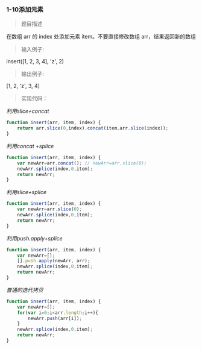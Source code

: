 ### 1-10添加元素

> 题目描述

在数组 arr 的 index 处添加元素 item。不要直接修改数组 arr，结果返回新的数组   

> 输入例子:

insert([1, 2, 3, 4], 'z', 2)

> 输出例子:

[1, 2, 'z', 3, 4]

> 实现代码：


*利用slice+concat*
``` js
function insert(arr, item, index) {
    return arr.slice(0,index).concat(item,arr.slice(index));
}
```

*利用concat +splice*
``` js
function insert(arr, item, index) {
    var newArr=arr.concat(); // newArr=arr.slice(0);
    newArr.splice(index,0,item);
    return newArr;
}
```

*利用slice+splice*
``` js
function insert(arr, item, index) {
    var newArr=arr.slice(0);
    newArr.splice(index,0,item);
    return newArr;
}
```

*利用push.apply+splice*
``` js
function insert(arr, item, index) {
    var newArr=[];
    [].push.apply(newArr, arr);
    newArr.splice(index,0,item);
    return newArr;
}
```

*普通的迭代拷贝*
``` js
function insert(arr, item, index) {
    var newArr=[];
    for(var i=0;i<arr.length;i++){
        newArr.push(arr[i]);
    }
    newArr.splice(index,0,item);
    return newArr;
}
```

